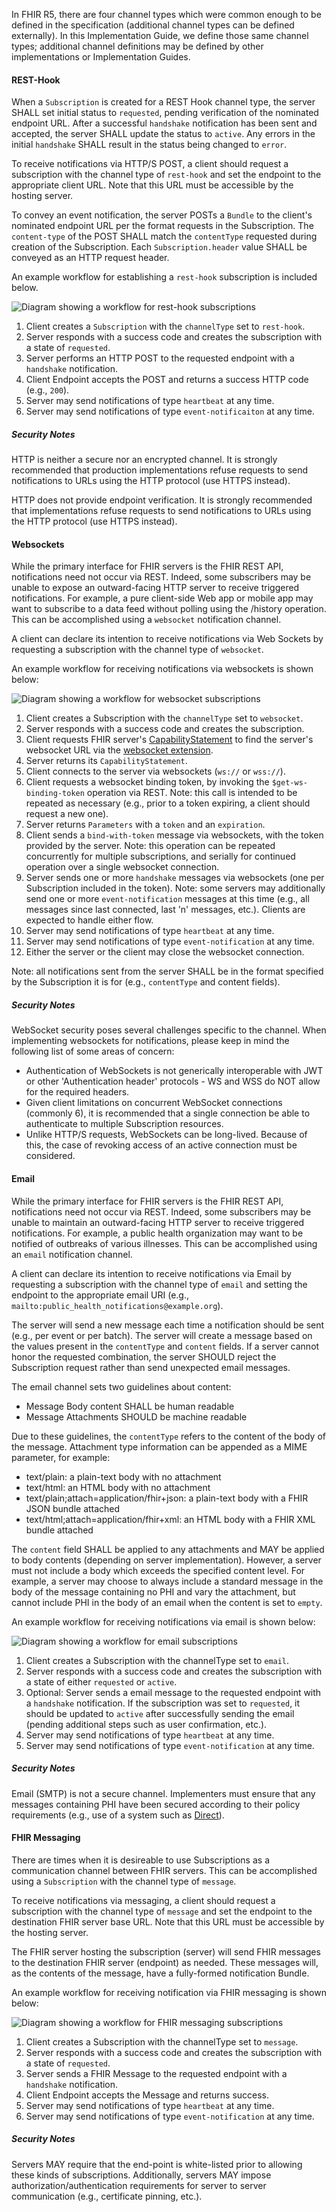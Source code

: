 
In FHIR R5, there are four channel types which were common enough to be defined in the specification (additional channel types can be defined externally).  In this Implementation Guide, we define those same channel types; additional channel definitions may be defined by other implementations or Implementation Guides.

#### REST-Hook

When a `Subscription` is created for a REST Hook channel type, the server SHALL set initial status to `requested`, pending verification of the nominated endpoint URL. After a successful `handshake` notification has been sent and accepted, the server SHALL update the status to `active`. Any errors in the initial `handshake` SHALL result in the status being changed to `error`.

To receive notifications via HTTP/S POST, a client should request a subscription with the channel type of `rest-hook` and set the endpoint to the appropriate client URL. Note that this URL must be accessible by the hosting server.

To convey an event notification, the server POSTs a `Bundle` to the client's nominated endpoint URL per the format requests in the Subscription. The `content-type` of the POST SHALL match the `contentType` requested during creation of the Subscription. Each `Subscription.header` value SHALL be conveyed as an HTTP request header.

An example workflow for establishing a <code>rest-hook</code> subscription is included below.

<img src="subscription-rest-hook-flow.svg" alt="Diagram showing a workflow for rest-hook subscriptions" style="float:none;" />

1. Client creates a `Subscription` with the `channelType` set to `rest-hook`.
1. Server responds with a success code and creates the subscription with a state of `requested`.
1. Server performs an HTTP POST to the requested endpoint with a `handshake` notification.
1. Client Endpoint accepts the POST and returns a success HTTP code (e.g., `200`).
1. Server may send notifications of type `heartbeat` at any time.
1. Server may send notifications of type `event-notificaiton` at any time.

##### Security Notes

HTTP is neither a secure nor an encrypted channel. It is strongly recommended that production implementations refuse requests to send notifications to URLs using the HTTP protocol (use HTTPS instead).

HTTP does not provide endpoint verification. It is strongly recommended that implementations refuse requests to send notifications to URLs using the HTTP protocol (use HTTPS instead).

#### Websockets 

While the primary interface for FHIR servers is the FHIR REST API, notifications need not occur via REST. Indeed, some subscribers may be unable to expose an outward-facing HTTP server to receive triggered notifications. For example, a pure client-side Web app or mobile app may want to subscribe to a data feed without polling using the /history operation. This can be accomplished using a `websocket` notification channel.

A client can declare its intention to receive notifications via Web Sockets by requesting a subscription with the channel type of `websocket`.

An example workflow for receiving notifications via websockets is shown below:

<img src="subscription-websocket-flow.svg" alt="Diagram showing a workflow for websocket subscriptions" style="float:none;" />

1. Client creates a Subscription with the `channelType` set to `websocket`.
1. Server responds with a success code and creates the subscription.
1. Client requests FHIR server's [CapabilityStatement](http://hl7.org/fhir/capabilitystatement.html) to find the server's websocket URL via the [websocket extension](http://hl7.org/fhir/extension-capabilitystatement-websocket.html).
1. Server returns its `CapabilityStatement`.
1. Client connects to the server via websockets (`ws://` or `wss://`).
1. Client requests a websocket binding token, by invoking the `$get-ws-binding-token` operation via REST. Note: this call is intended to be repeated as necessary (e.g., prior to a token expiring, a client should request a new one).
1. Server returns `Parameters` with a `token` and an `expiration`.
1. Client sends a `bind-with-token` message via websockets, with the token provided by the server. Note: this operation can be repeated concurrently for multiple subscriptions, and serially for continued operation over a single websocket connection.
1. Server sends one or more `handshake` messages via websockets (one per Subscription included in the token). Note: some servers may additionally send one or more `event-notification` messages at this time (e.g., all messages since last connected, last 'n' messages, etc.). Clients are expected to handle either flow.
1. Server may send notifications of type `heartbeat` at any time.
1. Server may send notifications of type `event-notification` at any time.
1. Either the server or the client may close the websocket connection.

Note: all notifications sent from the server SHALL be in the format specified by the Subscription it is for (e.g., `contentType` and content fields).

##### Security Notes

WebSocket security poses several challenges specific to the channel. When implementing websockets for notifications, please keep in mind the following list of some areas of concern:

* Authentication of WebSockets is not generically interoperable with JWT or other 'Authentication header' protocols - WS and WSS do NOT allow for the required headers.
* Given client limitations on concurrent WebSocket connections (commonly 6), it is recommended that a single connection be able to authenticate to multiple Subscription resources.
* Unlike HTTP/S requests, WebSockets can be long-lived. Because of this, the case of revoking access of an active connection must be considered.

#### Email

While the primary interface for FHIR servers is the FHIR REST API, notifications need not occur via REST. Indeed, some subscribers may be unable to maintain an outward-facing HTTP server to receive triggered notifications. For example, a public health organization may want to be notified of outbreaks of various illnesses. This can be accomplished using an `email` notification channel.

A client can declare its intention to receive notifications via Email by requesting a subscription with the channel type of `email` and setting the endpoint to the appropriate email URI (e.g., `mailto:public_health_notifications@example.org`).

The server will send a new message each time a notification should be sent (e.g., per event or per batch). The server will create a message based on the values present in the `contentType` and `content` fields. If a server cannot honor the requested combination, the server SHOULD reject the Subscription request rather than send unexpected email messages.

The email channel sets two guidelines about content:

* Message Body content SHALL be human readable
* Message Attachments SHOULD be machine readable

Due to these guidelines, the `contentType` refers to the content of the body of the message. Attachment type information can be appended as a MIME parameter, for example:

* text/plain: a plain-text body with no attachment
* text/html: an HTML body with no attachment
* text/plain;attach=application/fhir+json: a plain-text body with a FHIR JSON bundle attached
* text/html;attach=application/fhir+xml: an HTML body with a FHIR XML bundle attached

The `content` field SHALL be applied to any attachments and MAY be applied to body contents (depending on server implementation). However, a server must not include a body which exceeds the specified content level. For example, a server may choose to always include a standard message in the body of the message containing no PHI and vary the attachment, but cannot include PHI in the body of an email when the content is set to `empty`.

An example workflow for receiving notifications via email is shown below:

<img src="subscription-email-flow.svg" alt="Diagram showing a workflow for email subscriptions" style="float:none;" />

1. Client creates a Subscription with the channelType set to `email`.
1. Server responds with a success code and creates the subscription with a state of either `requested` or `active`.
1. Optional: Server sends a email message to the requested endpoint with a `handshake` notification. If the subscription was set to `requested`, it should be updated to `active` after successfully sending the email (pending additional steps such as user confirmation, etc.).
1. Server may send notifications of type `heartbeat` at any time.
1. Server may send notifications of type `event-notification` at any time.

##### Security Notes

Email (SMTP) is not a secure channel. Implementers must ensure that any messages containing PHI have been secured according to their policy requirements (e.g., use of a system such as [Direct](http://directproject.org/)).

#### FHIR Messaging

There are times when it is desireable to use Subscriptions as a communication channel between FHIR servers. This can be accomplished using a `Subscription` with the channel type of `message`.

To receive notifications via messaging, a client should request a subscription with the channel type of `message` and set the endpoint to the destination FHIR server base URL. Note that this URL must be accessible by the hosting server.

The FHIR server hosting the subscription (server) will send FHIR messages to the destination FHIR server (endpoint) as needed. These messages will, as the contents of the message, have a fully-formed notification Bundle.

An example workflow for receiving notification via FHIR messaging is shown below:

<img src="subscription-message-flow.svg" alt="Diagram showing a workflow for FHIR messaging subscriptions" style="float:none;" />

1. Client creates a Subscription with the channelType set to `message`.
1. Server responds with a success code and creates the subscription with a state of `requested`.
1. Server sends a FHIR Message to the requested endpoint with a `handshake` notification.
1. Client Endpoint accepts the Message and returns success.
1. Server may send notifications of type `heartbeat` at any time.
1. Server may send notifications of type `event-notification` at any time.

##### Security Notes

Servers MAY require that the end-point is white-listed prior to allowing these kinds of subscriptions. Additionally, servers MAY impose authorization/authentication requirements for server to server communication (e.g., certificate pinning, etc.).